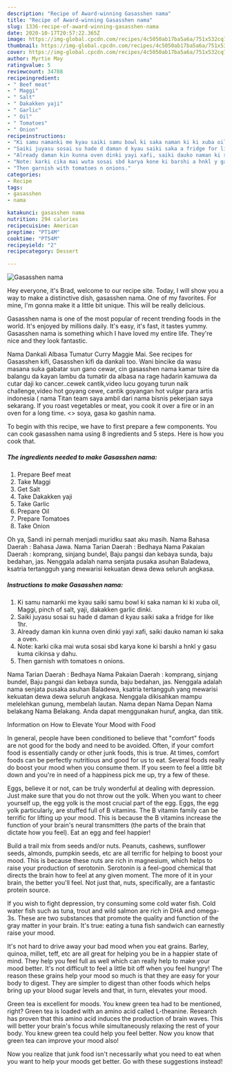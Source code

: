 ```yaml
---
description: "Recipe of Award-winning Gasasshen nama"
title: "Recipe of Award-winning Gasasshen nama"
slug: 1336-recipe-of-award-winning-gasasshen-nama
date: 2020-10-17T20:57:22.365Z
image: https://img-global.cpcdn.com/recipes/4c5050ab17ba5a6a/751x532cq70/gasasshen-nama-recipe-main-photo.jpg
thumbnail: https://img-global.cpcdn.com/recipes/4c5050ab17ba5a6a/751x532cq70/gasasshen-nama-recipe-main-photo.jpg
cover: https://img-global.cpcdn.com/recipes/4c5050ab17ba5a6a/751x532cq70/gasasshen-nama-recipe-main-photo.jpg
author: Myrtie May
ratingvalue: 5
reviewcount: 34788
recipeingredient:
- " Beef meat"
- " Maggi"
- " Salt"
- " Dakakken yaji"
- " Garlic"
- " Oil"
- " Tomatoes"
- " Onion"
recipeinstructions:
- "Ki samu namanki me kyau saiki samu bowl ki saka naman ki ki xuba oil, Maggi, pinch of salt, yaji, dakakken garlic dinki."
- "Saiki juyasu sosai su hade d daman d kyau saiki saka a fridge for like 1hr."
- "Already daman kin kunna oven dinki yayi xafi, saiki dauko naman ki saka a oven."
- "Note: karki cika mai wuta sosai sbd karya kone ki barshi a hnkl y gasu kuma cikinsa y dahu."
- "Then garnish with tomatoes n onions."
categories:
- Recipe
tags:
- gasasshen
- nama

katakunci: gasasshen nama 
nutrition: 294 calories
recipecuisine: American
preptime: "PT14M"
cooktime: "PT54M"
recipeyield: "2"
recipecategory: Dessert

---
```



![Gasasshen nama](https://img-global.cpcdn.com/recipes/4c5050ab17ba5a6a/751x532cq70/gasasshen-nama-recipe-main-photo.jpg)

Hey everyone, it's Brad, welcome to our recipe site. Today, I will show you a way to make a distinctive dish, gasasshen nama. One of my favorites. For mine, I'm gonna make it a little bit unique. This will be really delicious.

Gasasshen nama is one of the most popular of recent trending foods in the world. It's enjoyed by millions daily. It's easy, it's fast, it tastes yummy. Gasasshen nama is something which I have loved my entire life. They're nice and they look fantastic.

Nama Dankali Albasa Tumatur Curry Maggie Mai. See recipes for Gasasshen kifi, Gasasshen kifi da dankali too. Wani bincike da wasu masana suka gabatar sun gano cewar, cin gasasshen nama kamar tsire da balangu da kayan lambu da tumatir da albasa na rage hadarin kamuwa da cutar daji ko cancer..cewek cantik,video lucu goyang turun naik challenge,video hot goyang cewe, cantik goyangan hot vulgar para artis indonesia ( nama Titan team saya ambil dari nama bisnis pekerjaan saya sekarang. If you roast vegetables or meat, you cook it over a fire or in an oven for a long time. &lt;&gt; soya, gasa ko gashin nama.


To begin with this recipe, we have to first prepare a few components. You can cook gasasshen nama using 8 ingredients and 5 steps. Here is how you cook that.

<!--inarticleads1-->

##### The ingredients needed to make Gasasshen nama:

1. Prepare  Beef meat
1. Take  Maggi
1. Get  Salt
1. Take  Dakakken yaji
1. Take  Garlic
1. Prepare  Oil
1. Prepare  Tomatoes
1. Take  Onion


Oh ya, Sandi ini pernah menjadi muridku saat aku masih. Nama Bahasa Daerah : Bahasa Jawa. Nama Tarian Daerah : Bedhaya Nama Pakaian Daerah : komprang, sinjang bundel, Baju pangsi dan kebaya sunda, baju bedahan, jas. Nenggala adalah nama senjata pusaka asuhan Baladewa, ksatria tertangguh yang mewarisi kekuatan dewa dewa seluruh angkasa. 

<!--inarticleads2-->

##### Instructions to make Gasasshen nama:

1. Ki samu namanki me kyau saiki samu bowl ki saka naman ki ki xuba oil, Maggi, pinch of salt, yaji, dakakken garlic dinki.
1. Saiki juyasu sosai su hade d daman d kyau saiki saka a fridge for like 1hr.
1. Already daman kin kunna oven dinki yayi xafi, saiki dauko naman ki saka a oven.
1. Note: karki cika mai wuta sosai sbd karya kone ki barshi a hnkl y gasu kuma cikinsa y dahu.
1. Then garnish with tomatoes n onions.


Nama Tarian Daerah : Bedhaya Nama Pakaian Daerah : komprang, sinjang bundel, Baju pangsi dan kebaya sunda, baju bedahan, jas. Nenggala adalah nama senjata pusaka asuhan Baladewa, ksatria tertangguh yang mewarisi kekuatan dewa dewa seluruh angkasa. Nenggala dikisahkan mampu melelehkan gunung, membelah lautan. Nama depan Nama Depan Nama belakang Nama Belakang. Anda dapat menggunakan huruf, angka, dan titik. 

Information on How to Elevate Your Mood with Food


In general, people have been conditioned to believe that "comfort" foods are not good for the body and need to be avoided. Often, if your comfort food is essentially candy or other junk foods, this is true. At times, comfort foods can be perfectly nutritious and good for us to eat. Several foods really do boost your mood when you consume them. If you seem to feel a little bit down and you're in need of a happiness pick me up, try a few of these.

Eggs, believe it or not, can be truly wonderful at dealing with depression. Just make sure that you do not throw out the yolk. When you want to cheer yourself up, the egg yolk is the most crucial part of the egg. Eggs, the egg yolk particularly, are stuffed full of B vitamins. The B vitamin family can be terrific for lifting up your mood. This is because the B vitamins increase the function of your brain's neural transmitters (the parts of the brain that dictate how you feel). Eat an egg and feel happier!

Build a trail mix from seeds and/or nuts. Peanuts, cashews, sunflower seeds, almonds, pumpkin seeds, etc are all terrific for helping to boost your mood. This is because these nuts are rich in magnesium, which helps to raise your production of serotonin. Serotonin is a feel-good chemical that directs the brain how to feel at any given moment. The more of it in your brain, the better you'll feel. Not just that, nuts, specifically, are a fantastic protein source.

If you wish to fight depression, try consuming some cold water fish. Cold water fish such as tuna, trout and wild salmon are rich in DHA and omega-3s. These are two substances that promote the quality and function of the gray matter in your brain. It's true: eating a tuna fish sandwich can earnestly raise your mood. 

It's not hard to drive away your bad mood when you eat grains. Barley, quinoa, millet, teff, etc are all great for helping you be in a happier state of mind. They help you feel full as well which can really help to make your mood better. It's not difficult to feel a little bit off when you feel hungry! The reason these grains help your mood so much is that they are easy for your body to digest. They are simpler to digest than other foods which helps bring up your blood sugar levels and that, in turn, elevates your mood.

Green tea is excellent for moods. You knew green tea had to be mentioned, right? Green tea is loaded with an amino acid called L-theanine. Research has proven that this amino acid induces the production of brain waves. This will better your brain's focus while simultaneously relaxing the rest of your body. You knew green tea could help you feel better. Now you know that green tea can improve your mood also!

Now you realize that junk food isn't necessarily what you need to eat when you want to help your moods get better. Go  with  these suggestions  instead!

